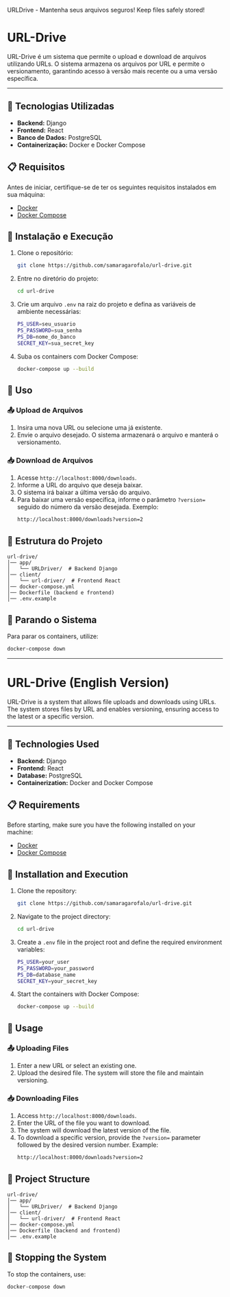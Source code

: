 URLDrive - Mantenha seus arquivos seguros! Keep files safely stored!

# URL-Drive

URL-Drive é um sistema que permite o upload e download de arquivos utilizando URLs. O sistema armazena os arquivos por URL e permite o versionamento, garantindo acesso à versão mais recente ou a uma versão específica.

---

## 📌 Tecnologias Utilizadas

- **Backend:** Django
- **Frontend:** React
- **Banco de Dados:** PostgreSQL
- **Containerização:** Docker e Docker Compose

## 📋 Requisitos

Antes de iniciar, certifique-se de ter os seguintes requisitos instalados em sua máquina:

- [Docker](https://www.docker.com/)
- [Docker Compose](https://docs.docker.com/compose/)

## 🚀 Instalação e Execução

1. Clone o repositório:
   ```sh
   git clone https://github.com/samaragarofalo/url-drive.git
   ```
2. Entre no diretório do projeto:
   ```sh
   cd url-drive
   ```
3. Crie um arquivo `.env` na raiz do projeto e defina as variáveis de ambiente necessárias:
   ```sh
   PS_USER=seu_usuario
   PS_PASSWORD=sua_senha
   PS_DB=nome_do_banco
   SECRET_KEY=sua_secret_key
   ```
4. Suba os containers com Docker Compose:
   ```sh
   docker-compose up --build
   ```

## 🎯 Uso

### 📤 Upload de Arquivos
1. Insira uma nova URL ou selecione uma já existente.
2. Envie o arquivo desejado. O sistema armazenará o arquivo e manterá o versionamento.

### 📥 Download de Arquivos
1. Acesse `http://localhost:8000/downloads`.
2. Informe a URL do arquivo que deseja baixar.
3. O sistema irá baixar a última versão do arquivo.
4. Para baixar uma versão específica, informe o parâmetro `?version=` seguido do número da versão desejada. Exemplo:
   ```sh
   http://localhost:8000/downloads?version=2
   ```

## 📂 Estrutura do Projeto

```
url-drive/
│── app/
│   └── URLDriver/  # Backend Django
│── client/
│   └── url-driver/  # Frontend React
│── docker-compose.yml
│── Dockerfile (backend e frontend)
│── .env.example
```

## 🛑 Parando o Sistema
Para parar os containers, utilize:
```sh
docker-compose down
```

---

# URL-Drive (English Version)

URL-Drive is a system that allows file uploads and downloads using URLs. The system stores files by URL and enables versioning, ensuring access to the latest or a specific version.

---

## 📌 Technologies Used

- **Backend:** Django
- **Frontend:** React
- **Database:** PostgreSQL
- **Containerization:** Docker and Docker Compose

## 📋 Requirements

Before starting, make sure you have the following installed on your machine:

- [Docker](https://www.docker.com/)
- [Docker Compose](https://docs.docker.com/compose/)

## 🚀 Installation and Execution

1. Clone the repository:
   ```sh
   git clone https://github.com/samaragarofalo/url-drive.git
   ```
2. Navigate to the project directory:
   ```sh
   cd url-drive
   ```
3. Create a `.env` file in the project root and define the required environment variables:
   ```sh
   PS_USER=your_user
   PS_PASSWORD=your_password
   PS_DB=database_name
   SECRET_KEY=your_secret_key
   ```
4. Start the containers with Docker Compose:
   ```sh
   docker-compose up --build
   ```

## 🎯 Usage

### 📤 Uploading Files
1. Enter a new URL or select an existing one.
2. Upload the desired file. The system will store the file and maintain versioning.

### 📥 Downloading Files
1. Access `http://localhost:8000/downloads`.
2. Enter the URL of the file you want to download.
3. The system will download the latest version of the file.
4. To download a specific version, provide the `?version=` parameter followed by the desired version number. Example:
   ```sh
   http://localhost:8000/downloads?version=2
   ```

## 📂 Project Structure

```
url-drive/
│── app/
│   └── URLDriver/  # Backend Django
│── client/
│   └── url-driver/  # Frontend React
│── docker-compose.yml
│── Dockerfile (backend and frontend)
│── .env.example
```

## 🛑 Stopping the System
To stop the containers, use:
```sh
docker-compose down
```
